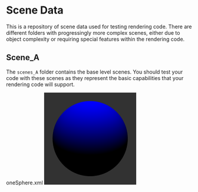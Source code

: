 # Scene Data

This is a repository of scene data used for testing rendering code.  There are different folders with progressingly more complex scenes, either due to object complexity or requiring special features within the rendering code.

## Scene_A

The `scenes_A` folder contains the base level scenes.  You should test your code with these scenes as they represent the basic capabilities that your rendering code will support.

oneSphere.xml
![oneSphere.xml](scenes_A/renderedImages/oneSphere.png?raw=true)



